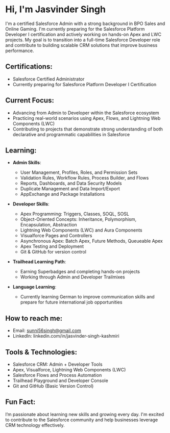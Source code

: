 # Hi, I'm Jasvinder Singh

I'm a certified Salesforce Admin with a strong background in BPO Sales and Online Gaming. I'm currently preparing for the Salesforce Platform Developer I certification and actively working on hands-on Apex and LWC projects. My goal is to transition into a full-time Salesforce Developer role and contribute to building scalable CRM solutions that improve business performance.

## Certifications:
- Salesforce Certified Administrator
- Currently preparing for Salesforce Platform Developer I Certification

## Current Focus:
- Advancing from Admin to Developer within the Salesforce ecosystem
- Practicing real-world scenarios using Apex, Flows, and Lightning Web Components (LWC)
- Contributing to projects that demonstrate strong understanding of both declarative and programmatic capabilities in Salesforce

## Learning:
- **Admin Skills**:
  - User Management, Profiles, Roles, and Permission Sets
  - Validation Rules, Workflow Rules, Process Builder, and Flows
  - Reports, Dashboards, and Data Security Models
  - Duplicate Management and Data Import/Export
  - AppExchange and Package Installations

- **Developer Skills**:
  - Apex Programming: Triggers, Classes, SOQL, SOSL
  - Object-Oriented Concepts: Inheritance, Polymorphism, Encapsulation, Abstraction
  - Lightning Web Components (LWC) and Aura Components
  - Visualforce Pages and Controllers
  - Asynchronous Apex: Batch Apex, Future Methods, Queueable Apex
  - Apex Testing and Deployment
  - Git & GitHub for version control

- **Trailhead Learning Path**:
  - Earning Superbadges and completing hands-on projects
  - Working through Admin and Developer Trailmixes

- **Language Learning**:
  - Currently learning German to improve communication skills and prepare for future international job opportunities

## How to reach me:
- Email: sunni56singh@gmail.com
- LinkedIn: linkedin.com/in/jasvinder-singh-kashmiri

## Tools & Technologies:
- Salesforce CRM: Admin + Developer Tools
- Apex, Visualforce, Lightning Web Components (LWC)
- Salesforce Flows and Process Automation
- Trailhead Playground and Developer Console
- Git and GitHub (Basic Version Control)

## Fun Fact:
I’m passionate about learning new skills and growing every day. I'm excited to contribute to the Salesforce community and help businesses leverage CRM technology effectively.

